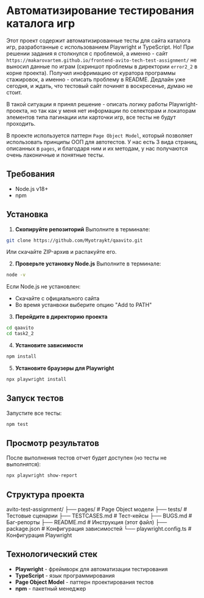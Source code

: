 # Автоматизирование тестирования каталога игр

Этот проект содержит автоматизированные тесты для сайта каталога игр, разработанные с использованием Playwright и TypeScript. Но! При решении задания я столкнулся с проблемой, а именно - сайт `https://makarovartem.github.io/frontend-avito-tech-test-assignment/` не выносил данные по играм (скриншот проблемы в директории `error2_2` в корне проекта). Получил инофримацию от куратора программы стажировок, а именно - описать проблему в README. Дедлайн уже сегодня, и ждать, что тестовый сайт починят в воскресенье, думаю не стоит. 

В такой ситуации я принял решение - описать логику работы Playwright-проекта, но так как у меня нет информации по селекторам и локаторам элементов типа пагинации или карточки игр, все тесты не будут проходить. 

В проекте используется паттерн `Page Object Model`, который позволяет использовать принципы ООП для автотестов. У нас есть 3 вида страниц, описанных в `pages`, и благодаря ним и их методам, у нас получаются очень лаконичные и понятные тесты.

## Требования
- Node.js v18+
- npm

## Установка
1. **Скопируйте репозиторий**
Выполните в терминале: 
```bash
git clone https://github.com/Myotraykt/qaavito.git
```
Или скачайте ZIP-архив и распакуйте его.

2. **Проверьте установку Node.js**
Выполните в терминале:
```bash
node -v
```
Если Node.js не установлен:
- Скачайте с официального сайта
- Во время устанвоки выберите опцию "Add to PATH"

3. **Перейдите в директорию проекта**
```bash
cd qaavito
cd task2_2
```

4. **Установите зависимости**
```bash
npm install
```

5. **Установите браузеры для Playwright**
```bash
npx playwright install
```

## Запуск тестов
Запустите все тесты:
```bash
npm test
```

## Просмотр результатов
После выполнения тестов отчет будет доступен (но тесты не выполнятся):
```bash
npx playwright show-report
```

## Структура проекта
avito-test-assignment/
├── pages/             # Page Object модели
├── tests/             # Тестовые сценарии
├── TESTCASES.md       # Тест-кейсы
├── BUGS.md            # Баг-репорты
├── README.md          # Инструкция (этот файл)
├── package.json       # Конфигурация зависимостей
└── playwright.config.ts # Конфигурация Playwright

## Технологический стек
- **Playwright** - фреймворк для автоматизации тестирования
- **TypeScript** - язык программирования
- **Page Object Model** - паттерн проектирования тестов
- **npm** - пакетный менеджер